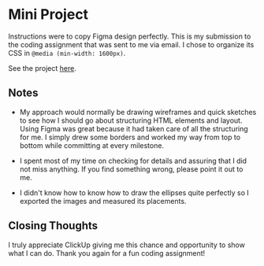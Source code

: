 # Mini Project
Instructions were to copy Figma design perfectly.  This is my submission to the coding assignment that was sent to me via email.
I chose to organize its CSS in `@media (min-width: 1600px)`.

See the project [here](https://noanonoa.github.io/mini-project/).

## Notes
 - My approach would normally be drawing wireframes and quick sketches to see how I should go about structuring HTML elements and layout.  Using Figma was great because it had taken care of all the structuring for me.  I simply drew some borders and worked my way from top to bottom while committing at every milestone.

 - I spent most of my time on checking for details and assuring that I did not miss anything.  If you find something wrong, please point it out to me.

 - I didn't know how to know how to draw the ellipses quite perfectly so I exported the images and measured its placements.

 ## Closing Thoughts
 I truly appreciate ClickUp giving me this chance and opportunity to show what I can do.  Thank you again for a fun coding assignment!